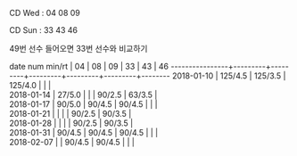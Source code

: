 CD Wed : 04 08 09

CD Sun : 33 43 46

49번 선수 들어오면 33번 선수와 비교하기

date num min/rt |    04   |    08   |    09   |    33   |    43   |    46
----------------+---------+---------+---------+---------+---------+--------
2018-01-10      | 125/4.5 | 125/3.5 | 125/4.0 |         |         |        
2018-01-14      |  27/5.0 |         |         |  90/2.5 |  63/3.5 |        
2018-01-17      |  90/5.0 |  90/4.5 |  90/4.5 |         |         |        
2018-01-21      |         |         |         |  90/2.5 |  90/3.5 |        
2018-01-28      |         |         |         |  90/2.5 |  90/3.5 |        
2018-01-31      |  90/4.5 |  90/4.5 |  90/4.5 |         |         |        
2018-02-07      |         |  90/4.5 |  90/4.5 |         |         |        

